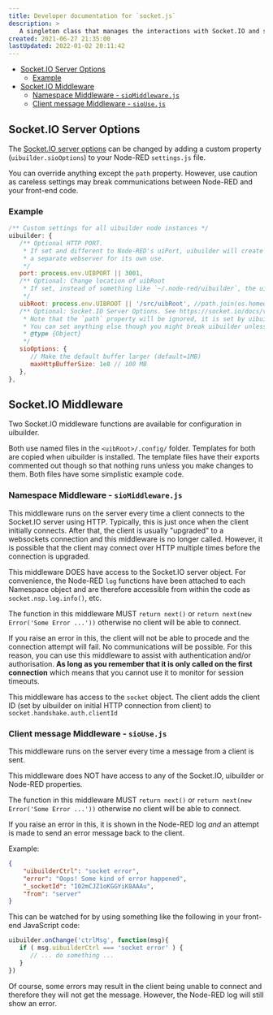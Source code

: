 ```yaml
---
title: Developer documentation for `socket.js`
description: >
   A singleton class that manages the interactions with Socket.IO and so provides all of the communications between Node-RED and front-end code.
created: 2021-06-27 21:35:00
lastUpdated: 2022-01-02 20:11:42
---
```


- [Socket.IO Server Options](#socketio-server-options)
  - [Example](#example)
- [Socket.IO Middleware](#socketio-middleware)
  - [Namespace Middleware - `sioMiddleware.js`](#namespace-middleware---siomiddlewarejs)
  - [Client message Middleware - `sioUse.js`](#client-message-middleware---siousejs)

## Socket.IO Server Options

The [Socket.IO server options](https://socket.io/docs/v4/server-options/) can be changed by adding a custom
property (`uibuilder.sioOptions`) to your Node-RED `settings.js` file.

You can override anything except the `path` property. However, use caution as careless settings may break
communications between Node-RED and your front-end code.

### Example

```js
/** Custom settings for all uibuilder node instances */
uibuilder: {
   /** Optional HTTP PORT. 
    * If set and different to Node-RED's uiPort, uibuilder will create
    * a separate webserver for its own use.
    */
   port: process.env.UIBPORT || 3001,
   /** Optional: Change location of uibRoot
    * If set, instead of something like `~/.node-red/uibuilder`, the uibRoot folder can be anywhere you like.
    */
   uibRoot: process.env.UIBROOT || '/src/uibRoot', //path.join(os.homedir(), 'myuibroot')',
   /** Optional: Socket.IO Server Options. See https://socket.io/docs/v4/server-options/
    * Note that the `path` property will be ignored, it is set by uibuilder itself.
    * You can set anything else though you might break uibuilder unless you know what you are doing.
    * @type {Object}
    */
   sioOptions: {
      // Make the default buffer larger (default=1MB)
      maxHttpBufferSize: 1e8 // 100 MB
   },
},

```

## Socket.IO Middleware

Two Socket.IO middleware functions are available for configuration in uibuilder.

Both use named files in the `<uibRoot>/.config/` folder. Templates for both are copied when uibuilder is installed. The template files
have their exports commented out though so that nothing runs unless you make changes to them. Both files have some simplistic
example code.

### Namespace Middleware - `sioMiddleware.js`

This middleware runs on the server every time a client connects to the Socket.IO server using HTTP. Typically, this is just once when
the client initially connects. After that, the client is usually "upgraded" to a websockets connection and this middleware is no longer called.
However, it is possible that the client may connect over HTTP multiple times before the connection is upgraded.

This middleware DOES have access to the Socket.IO server object. For convenience, the Node-RED `log` functions have been attached
to each Namespace object and are therefore accessible from within the code as `socket.nsp.log.info()`, etc.

The function in this middleware MUST `return next()` or `return next(new Error('Some Error ...'))` otherwise no client will be able to connect.

If you raise an error in this, the client will not be able to procede and the connection attempt will fail. No communications will be possible.
For this reason, you can use this middleware to assist with authentication and/or authorisation. **As long as you remember that it is only called
on the first connection** which means that you cannot use it to monitor for session timeouts.

This middleware has access to the `socket` object. The client adds the client ID (set by uibuilder on initial HTTP connection from client) to `socket.handshake.auth.clientId`

### Client message Middleware - `sioUse.js`

This middleware runs on the server every time a message from a client is sent.

This middleware does NOT have access to any of the Socket.IO, uibuilder or Node-RED properties.

The function in this middleware MUST `return next()` or `return next(new Error('Some Error ...'))` otherwise no client will be able to connect.

If you raise an error in this, it is shown in the Node-RED log _and_ an attempt is made to send an error message back to the client.

Example:

```json
{
    "uibuilderCtrl": "socket error",
    "error": "Oops! Some kind of error happened",
    "_socketId": "I02mCJZ1oKGGYiK8AAAu",
    "from": "server"
}
```

This can be watched for by using something like the following in your front-end JavaScript code:

```js
uibuilder.onChange('ctrlMsg', function(msg){
   if ( msg.uibuilderCtrl === 'socket error' ) {
      // ... do something ...
   }
})
```

Of course, some errors may result in the client being unable to connect and therefore they will not get the message. However, the Node-RED log will still show an error.